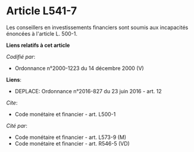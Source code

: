 # Article L541-7

Les conseillers en investissements financiers sont soumis aux incapacités énoncées à l'article L. 500-1.

**Liens relatifs à cet article**

_Codifié par_:

  - Ordonnance n°2000-1223 du 14 décembre 2000 (V)

**Liens**:

  - DEPLACE: Ordonnance n°2016-827 du 23 juin 2016 - art. 12

_Cite_:

  - Code monétaire et financier - art. L500-1

_Cité par_:

  - Code monétaire et financier - art. L573-9 (M)
  - Code monétaire et financier - art. R546-5 (VD)
